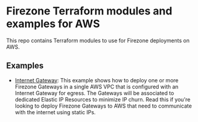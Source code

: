 # Firezone Terraform modules and examples for AWS

This repo contains Terraform modules to use for Firezone deployments on AWS.

## Examples

- [Internet Gateway](./examples/internet-gateway): This example shows how to
  deploy one or more Firezone Gateways in a single AWS VPC that is configured
  with an Internet Gateway for egress. The Gateways will be associated to
  dedicated Elastic IP Resources to minimize IP churn. Read this if you're
  looking to deploy Firezone Gateways to AWS that need to communicate with the
  internet using static IPs.
